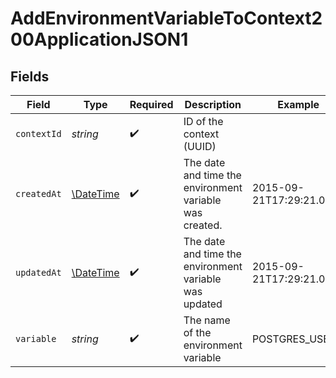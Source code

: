 # AddEnvironmentVariableToContext200ApplicationJSON1


## Fields

| Field                                                         | Type                                                          | Required                                                      | Description                                                   | Example                                                       |
| ------------------------------------------------------------- | ------------------------------------------------------------- | ------------------------------------------------------------- | ------------------------------------------------------------- | ------------------------------------------------------------- |
| `contextId`                                                   | *string*                                                      | :heavy_check_mark:                                            | ID of the context (UUID)                                      |                                                               |
| `createdAt`                                                   | [\DateTime](https://www.php.net/manual/en/class.datetime.php) | :heavy_check_mark:                                            | The date and time the environment variable was created.       | 2015-09-21T17:29:21.042Z                                      |
| `updatedAt`                                                   | [\DateTime](https://www.php.net/manual/en/class.datetime.php) | :heavy_check_mark:                                            | The date and time the environment variable was updated        | 2015-09-21T17:29:21.042Z                                      |
| `variable`                                                    | *string*                                                      | :heavy_check_mark:                                            | The name of the environment variable                          | POSTGRES_USER                                                 |